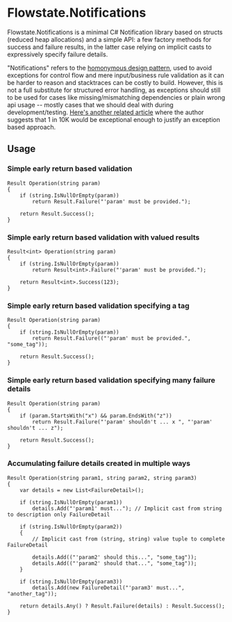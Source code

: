 # Flowstate.Notifications

Flowstate.Notifications is a minimal C# Notification library based on structs (reduced heap allocations) and a simple API: a few factory methods for success and failure results, in the latter case relying on implicit casts to expressively specify failure details.

"Notifications" refers to the [homonymous design pattern](https://martinfowler.com/eaaDev/Notification.html), used to avoid exceptions for control flow and mere input/business rule validation as it can be harder to reason and stacktraces can be costly to build. However, this is not a full substitute for structured error handling, as exceptions should still to be used for cases like missing/mismatching dependencies or plain wrong api usage -- mostly cases that we should deal with during development/testing. [Here's another related article](https://shipilev.net/blog/2014/exceptional-performance/) where the author suggests that 1 in 10K would be exceptional enough to justify an exception based approach.

## Usage

### Simple early return based validation
``` 
Result Operation(string param)
{
    if (string.IsNullOrEmpty(param))
        return Result.Failure("'param' must be provided.");

    return Result.Success();
}
```

### Simple early return based validation with valued results
``` 
Result<int> Operation(string param)
{
    if (string.IsNullOrEmpty(param))
        return Result<int>.Failure("'param' must be provided.");

    return Result<int>.Success(123);
}
```

### Simple early return based validation specifying a tag
``` 
Result Operation(string param)
{
    if (string.IsNullOrEmpty(param))
        return Result.Failure(("'param' must be provided.", "some_tag"));

    return Result.Success();
}
```

### Simple early return based validation specifying many failure details
``` 
Result Operation(string param)
{
    if (param.StartsWith("x") && param.EndsWith("z"))
        return Result.Failure("'param' shouldn't ... x ", "'param' shouldn't ... z");

    return Result.Success();
}
```

### Accumulating failure details created in multiple ways
``` 
Result Operation(string param1, string param2, string param3)
{
    var details = new List<FailureDetail>();

    if (string.IsNullOrEmpty(param1))
        details.Add("'param1' must..."); // Implicit cast from string to description only FailureDetail

    if (string.IsNullOrEmpty(param2))
    {
        // Implicit cast from (string, string) value tuple to complete FailureDetail

        details.Add(("'param2' should this...", "some_tag"));            
        details.Add(("'param2' should that...", "some_tag"));
    }

    if (string.IsNullOrEmpty(param3))
        details.Add(new FailureDetail("'param3' must...", "another_tag"));

    return details.Any() ? Result.Failure(details) : Result.Success();
}
```
